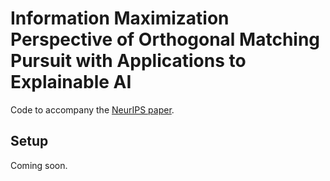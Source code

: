 # Information Maximization Perspective of Orthogonal Matching Pursuit with Applications to Explainable AI

Code to accompany the [NeurIPS paper](https://openreview.net/forum?id=CAF4CnUblx).

## Setup

Coming soon.

